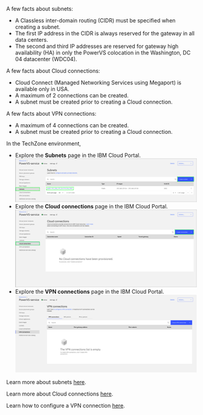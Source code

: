 A few facts about subnets:
- A Classless inter-domain routing (CIDR) must be specified when creating a subnet.
- The first IP address in the CIDR is always reserved for the gateway in all data centers.
- The second and third IP addresses are reserved for gateway high availability (HA) in only the PowerVS colocation in the Washington, DC 04 datacenter (WDC04).

A few facts about Cloud connections:
  - Cloud Connect (Managed Networking Services using Megaport) is available only in USA.
  - A maximum of 2 connections can be created.
  - A subnet must be created prior to creating a Cloud connection.

A few facts about VPN connections:
  - A maximum of 4 connections can be created.
  - A subnet must be created prior to creating a Cloud connection.

In the TechZone environment,
  - Explore the **Subnets** page in the IBM Cloud Portal.
  ![](_attachments/Subnets.png)
  - Explore the **Cloud connections** page in the IBM Cloud Portal.
  ![](_attachments/CloudConnections.png)
  - Explore the **VPN connections** page in the IBM Cloud Portal.
  ![](_attachments/VPNConnections.png)

Learn more about subnets <a href="https://cloud.ibm.com/docs/power-iaas?topic=power-iaas-configuring-subnet" target="_blank">here</a>.

Learn more about Cloud connections <a href="https://cloud.ibm.com/docs/power-iaas?topic=power-iaas-cloud-connections" target="_blank">here</a>.

Learn how to configure a VPN connection <a href="https://cloud.ibm.com/docs/power-iaas?topic=power-iaas-VPN-connections" target="_blank">here</a>.
